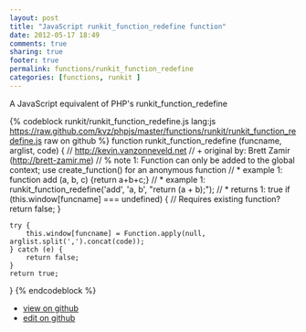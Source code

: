 ```yaml
---
layout: post
title: "JavaScript runkit_function_redefine function"
date: 2012-05-17 18:49
comments: true
sharing: true
footer: true
permalink: functions/runkit_function_redefine
categories: [functions, runkit ]
---
```

A JavaScript equivalent of PHP's runkit_function_redefine
<!-- more -->
{% codeblock runkit/runkit_function_redefine.js lang:js https://raw.github.com/kvz/phpjs/master/functions/runkit/runkit_function_redefine.js raw on github %}
function runkit_function_redefine (funcname, arglist, code) {
    // http://kevin.vanzonneveld.net
    // +   original by: Brett Zamir (http://brett-zamir.me)
    // %          note 1: Function can only be added to the global context; use create_function() for an anonymous function
    // *     example 1: function add (a, b, c) {return a+b+c;}
    // *     example 1: runkit_function_redefine('add', 'a, b', "return (a + b);");
    // *     returns 1: true
    if (this.window[funcname] === undefined) { // Requires existing function?
        return false;
    }

    try {
        this.window[funcname] = Function.apply(null, arglist.split(',').concat(code));
    } catch (e) {
        return false;
    }
    return true;
}
{% endcodeblock %}
<ul>
 <li><a href="https://github.com/kvz/phpjs/blob/master/functions/runkit/runkit_function_redefine.js">view on github</a></li>
 <li><a href="https://github.com/kvz/phpjs/edit/master/functions/runkit/runkit_function_redefine.js">edit on github</a></li>
</ul>
